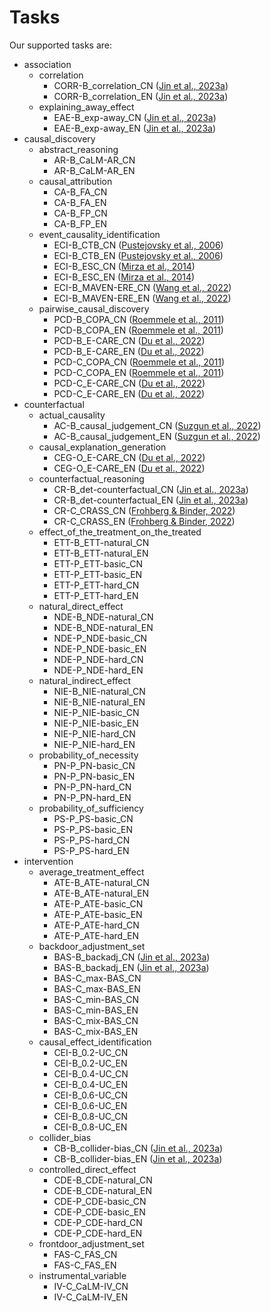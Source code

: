 # Tasks
Our supported tasks are:
- association
    - correlation
        - CORR-B_correlation_CN ([Jin et al., 2023a](https://arxiv.org/abs/2312.04350))
        - CORR-B_correlation_EN ([Jin et al., 2023a](https://arxiv.org/abs/2312.04350))
    - explaining_away_effect
        - EAE-B_exp-away_CN ([Jin et al., 2023a](https://arxiv.org/abs/2312.04350))
        - EAE-B_exp-away_EN ([Jin et al., 2023a](https://arxiv.org/abs/2312.04350))
- causal_discovery
    - abstract_reasoning
        - AR-B_CaLM-AR_CN 
        - AR-B_CaLM-AR_EN 
    - causal_attribution
        - CA-B_FA_CN
        - CA-B_FA_EN
        - CA-B_FP_CN
        - CA-B_FP_EN
    - event_causality_identification
        - ECI-B_CTB_CN ([Pustejovsky et al., 2006](https://catalog.ldc.upenn.edu/docs/LDC2006T08/timebank.html))
        - ECI-B_CTB_EN ([Pustejovsky et al., 2006](https://catalog.ldc.upenn.edu/docs/LDC2006T08/timebank.html))
        - ECI-B_ESC_CN ([Mirza et al., 2014](https://aclanthology.org/W14-0702/))
        - ECI-B_ESC_EN ([Mirza et al., 2014](https://aclanthology.org/W14-0702/))
        - ECI-B_MAVEN-ERE_CN ([Wang et al., 2022](https://aclanthology.org/2022.emnlp-main.60/))
        - ECI-B_MAVEN-ERE_EN ([Wang et al., 2022](https://aclanthology.org/2022.emnlp-main.60/))
    - pairwise_causal_discovery
        - PCD-B_COPA_CN ([Roemmele et al., 2011](https://aaai.org/papers/02418-2418-choice-of-plausible-alternatives-an-evaluation-of-commonsense-causal-reasoning/))
        - PCD-B_COPA_EN ([Roemmele et al., 2011](https://aaai.org/papers/02418-2418-choice-of-plausible-alternatives-an-evaluation-of-commonsense-causal-reasoning/))
        - PCD-B_E-CARE_CN ([Du et al., 2022](https://aclanthology.org/2022.acl-long.33/))
        - PCD-B_E-CARE_EN ([Du et al., 2022](https://aclanthology.org/2022.acl-long.33/))
        - PCD-C_COPA_CN ([Roemmele et al., 2011](https://aaai.org/papers/02418-2418-choice-of-plausible-alternatives-an-evaluation-of-commonsense-causal-reasoning/))
        - PCD-C_COPA_EN ([Roemmele et al., 2011](https://aaai.org/papers/02418-2418-choice-of-plausible-alternatives-an-evaluation-of-commonsense-causal-reasoning/))
        - PCD-C_E-CARE_CN ([Du et al., 2022](https://aclanthology.org/2022.acl-long.33/))
        - PCD-C_E-CARE_EN ([Du et al., 2022](https://aclanthology.org/2022.acl-long.33/))
- counterfactual
    - actual_causality
        - AC-B_causal_judgement_CN ([Suzgun et al., 2022](https://aclanthology.org/2023.findings-acl.824.pdf))
        - AC-B_causal_judgement_EN ([Suzgun et al., 2022](https://aclanthology.org/2023.findings-acl.824.pdf))
    - causal_explanation_generation
        - CEG-O_E-CARE_CN ([Du et al., 2022](https://aclanthology.org/2022.acl-long.33/))
        - CEG-O_E-CARE_EN ([Du et al., 2022](https://aclanthology.org/2022.acl-long.33/))
    - counterfactual_reasoning
        - CR-B_det-counterfactual_CN ([Jin et al., 2023a](https://arxiv.org/abs/2312.04350))
        - CR-B_det-counterfactual_EN ([Jin et al., 2023a](https://arxiv.org/abs/2312.04350))
        - CR-C_CRASS_CN ([Frohberg & Binder, 2022](https://aclanthology.org/2022.lrec-1.229/))
        - CR-C_CRASS_EN ([Frohberg & Binder, 2022](https://aclanthology.org/2022.lrec-1.229/))
    - effect_of_the_treatment_on_the_treated
        - ETT-B_ETT-natural_CN
        - ETT-B_ETT-natural_EN
        - ETT-P_ETT-basic_CN
        - ETT-P_ETT-basic_EN
        - ETT-P_ETT-hard_CN
        - ETT-P_ETT-hard_EN
    - natural_direct_effect
        - NDE-B_NDE-natural_CN
        - NDE-B_NDE-natural_EN
        - NDE-P_NDE-basic_CN
        - NDE-P_NDE-basic_EN
        - NDE-P_NDE-hard_CN
        - NDE-P_NDE-hard_EN
    - natural_indirect_effect
        - NIE-B_NIE-natural_CN
        - NIE-B_NIE-natural_EN
        - NIE-P_NIE-basic_CN
        - NIE-P_NIE-basic_EN
        - NIE-P_NIE-hard_CN
        - NIE-P_NIE-hard_EN
    - probability_of_necessity
        - PN-P_PN-basic_CN
        - PN-P_PN-basic_EN
        - PN-P_PN-hard_CN
        - PN-P_PN-hard_EN
    - probability_of_sufficiency
        - PS-P_PS-basic_CN
        - PS-P_PS-basic_EN
        - PS-P_PS-hard_CN
        - PS-P_PS-hard_EN
- intervention
    - average_treatment_effect
        - ATE-B_ATE-natural_CN
        - ATE-B_ATE-natural_EN
        - ATE-P_ATE-basic_CN
        - ATE-P_ATE-basic_EN
        - ATE-P_ATE-hard_CN
        - ATE-P_ATE-hard_EN
    - backdoor_adjustment_set
        - BAS-B_backadj_CN ([Jin et al., 2023a](https://arxiv.org/abs/2312.04350))
        - BAS-B_backadj_EN ([Jin et al., 2023a](https://arxiv.org/abs/2312.04350))
        - BAS-C_max-BAS_CN
        - BAS-C_max-BAS_EN
        - BAS-C_min-BAS_CN
        - BAS-C_min-BAS_EN
        - BAS-C_mix-BAS_CN
        - BAS-C_mix-BAS_EN
    - causal_effect_identification
        - CEI-B_0.2-UC_CN
        - CEI-B_0.2-UC_EN
        - CEI-B_0.4-UC_CN
        - CEI-B_0.4-UC_EN
        - CEI-B_0.6-UC_CN
        - CEI-B_0.6-UC_EN
        - CEI-B_0.8-UC_CN
        - CEI-B_0.8-UC_EN
    - collider_bias
        - CB-B_collider-bias_CN ([Jin et al., 2023a](https://arxiv.org/abs/2312.04350))
        - CB-B_collider-bias_EN ([Jin et al., 2023a](https://arxiv.org/abs/2312.04350))
    - controlled_direct_effect
        - CDE-B_CDE-natural_CN
        - CDE-B_CDE-natural_EN
        - CDE-P_CDE-basic_CN
        - CDE-P_CDE-basic_EN
        - CDE-P_CDE-hard_CN
        - CDE-P_CDE-hard_EN
    - frontdoor_adjustment_set
        - FAS-C_FAS_CN
        - FAS-C_FAS_EN
    - instrumental_variable
        - IV-C_CaLM-IV_CN
        - IV-C_CaLM-IV_EN
